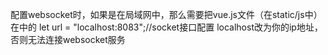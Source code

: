 配置websocket时，如果是在局域网中，那么需要把vue.js文件（在static/js中）在中的
let url = "localhost:8083";//socket接口配置
localhost改为你的ip地址，否则无法连接websocket服务